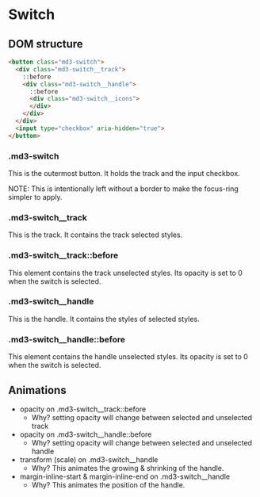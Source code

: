 # Switch

## DOM structure

```html
<button class="md3-switch">
  <div class="md3-switch__track">
    ::before
    <div class="md3-switch__handle">
      ::before
      <div class="md3-switch__icons">
      </div>
    </div>
  </div>
  <input type="checkbox" aria-hidden="true">
</button>
```

### .md3-switch

This is the outermost button. It holds the track and the input checkbox.

NOTE: This is intentionally left without a border to make the focus-ring simpler
to apply.

### .md3-switch__track

This is the track. It contains the track selected styles.

### .md3-switch__track::before

This element contains the track unselected styles. Its opacity is set to 0
when the switch is selected.

### .md3-switch__handle

This is the handle. It contains the styles of selected styles.

### .md3-switch__handle::before

This element contains the handle unselected styles. Its opacity is set to 0
when the switch is selected.


## Animations

*  opacity on .md3-switch__track::before
   *  Why? setting opacity will change between selected and unselected track
*  opacity on .md3-switch__handle::before
   *  Why? setting opacity will change between selected and unselected handle
*  transform (scale) on .md3-switch__handle
   *  Why? This animates the growing & shrinking of the handle.
*  margin-inline-start & margin-inline-end on .md3-switch__handle
   *  Why? This animates the position of the handle.

